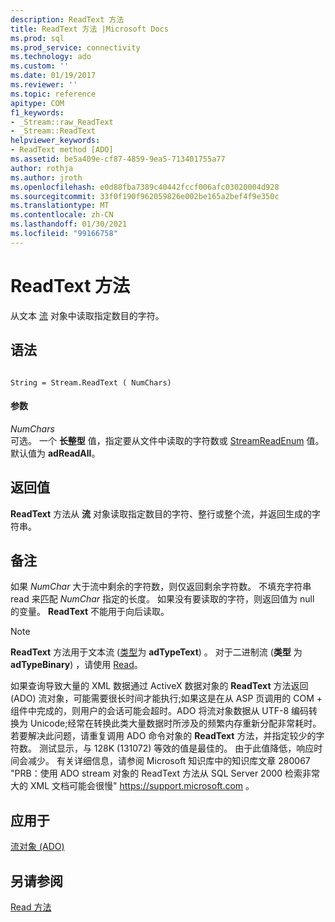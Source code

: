 ```yaml
---
description: ReadText 方法
title: ReadText 方法 |Microsoft Docs
ms.prod: sql
ms.prod_service: connectivity
ms.technology: ado
ms.custom: ''
ms.date: 01/19/2017
ms.reviewer: ''
ms.topic: reference
apitype: COM
f1_keywords:
- _Stream::raw_ReadText
- _Stream::ReadText
helpviewer_keywords:
- ReadText method [ADO]
ms.assetid: be5a409e-cf87-4859-9ea5-713401755a77
author: rothja
ms.author: jroth
ms.openlocfilehash: e0d88fba7389c40442fccf006afc03020004d928
ms.sourcegitcommit: 33f0f190f962059826e002be165a2bef4f9e350c
ms.translationtype: MT
ms.contentlocale: zh-CN
ms.lasthandoff: 01/30/2021
ms.locfileid: "99166758"
---
```

# <a name="readtext-method"></a>ReadText 方法
从文本 [流](./stream-object-ado.md) 对象中读取指定数目的字符。  
  
## <a name="syntax"></a>语法  
  
```  
  
String = Stream.ReadText ( NumChars)  
```  
  
#### <a name="parameters"></a>参数  
 *NumChars*  
 可选。 一个 **长整型** 值，指定要从文件中读取的字符数或 [StreamReadEnum](./streamreadenum.md) 值。 默认值为 **adReadAll**。  
  
## <a name="return-value"></a>返回值  
 **ReadText** 方法从 **流** 对象读取指定数目的字符、整行或整个流，并返回生成的字符串。  
  
## <a name="remarks"></a>备注  
 如果 *NumChar* 大于流中剩余的字符数，则仅返回剩余字符数。 不填充字符串 read 来匹配 *NumChar* 指定的长度。 如果没有要读取的字符，则返回值为 null 的变量。 **ReadText** 不能用于向后读取。  
  
> [!NOTE]
>  **ReadText** 方法用于文本流 ([类型](./type-property-ado-stream.md)为 **adTypeText**) 。 对于二进制流 (**类型** 为 **adTypeBinary**) ，请使用 [Read](./read-method.md)。  
  
 如果查询导致大量的 XML 数据通过 ActiveX 数据对象的 **ReadText** 方法返回 (ADO) 流对象，可能需要很长时间才能执行;如果这是在从 ASP 页调用的 COM + 组件中完成的，则用户的会话可能会超时。ADO 将流对象数据从 UTF-8 编码转换为 Unicode;经常在转换此类大量数据时所涉及的频繁内存重新分配非常耗时。 若要解决此问题，请重复调用 ADO 命令对象的 **ReadText** 方法，并指定较少的字符数。 测试显示，与 128K (131072) 等效的值是最佳的。 由于此值降低，响应时间会减少。 有关详细信息，请参阅 Microsoft 知识库中的知识库文章 280067 "PRB：使用 ADO stream 对象的 ReadText 方法从 SQL Server 2000 检索非常大的 XML 文档可能会很慢" https://support.microsoft.com 。  
  
## <a name="applies-to"></a>应用于  
 [流对象 (ADO)](./stream-object-ado.md)  
  
## <a name="see-also"></a>另请参阅  
 [Read 方法](./read-method.md)